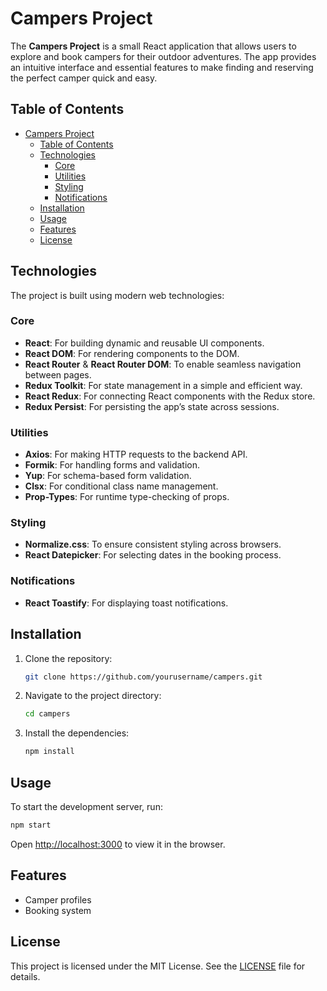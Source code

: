 # Campers Project

The **Campers Project** is a small React application that allows users to explore and book campers
for their outdoor adventures. The app provides an intuitive interface and essential features to make
finding and reserving the perfect camper quick and easy.

## Table of Contents

- [Campers Project](#campers-project)
  - [Table of Contents](#table-of-contents)
  - [Technologies](#technologies)
    - [Core](#core)
    - [Utilities](#utilities)
    - [Styling](#styling)
    - [Notifications](#notifications)
  - [Installation](#installation)
  - [Usage](#usage)
  - [Features](#features)
  - [License](#license)

## Technologies

The project is built using modern web technologies:

### Core

-   **React**: For building dynamic and reusable UI components.
-   **React DOM**: For rendering components to the DOM.
-   **React Router** & **React Router DOM**: To enable seamless navigation between pages.
-   **Redux Toolkit**: For state management in a simple and efficient way.
-   **React Redux**: For connecting React components with the Redux store.
-   **Redux Persist**: For persisting the app’s state across sessions.

### Utilities

-   **Axios**: For making HTTP requests to the backend API.
-   **Formik**: For handling forms and validation.
-   **Yup**: For schema-based form validation.
-   **Clsx**: For conditional class name management.
-   **Prop-Types**: For runtime type-checking of props.

### Styling

-   **Normalize.css**: To ensure consistent styling across browsers.
-   **React Datepicker**: For selecting dates in the booking process.

### Notifications

-   **React Toastify**: For displaying toast notifications.

## Installation

1. Clone the repository:
    ```sh
    git clone https://github.com/yourusername/campers.git
    ```
2. Navigate to the project directory:
    ```sh
    cd campers
    ```
3. Install the dependencies:
    ```sh
    npm install
    ```

## Usage

To start the development server, run:

```sh
npm start
```

Open [http://localhost:3000](http://localhost:3000) to view it in the browser.

## Features

-   Camper profiles
-   Booking system

## License

This project is licensed under the MIT License. See the [LICENSE](LICENSE) file for details.
